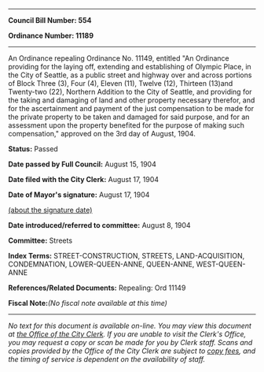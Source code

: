 

********

**Council Bill Number: 554**
   
**Ordinance Number: 11189**
********

 An Ordinance repealing Ordinance No. 11149, entitled "An Ordinance providing for the laying off, extending and establishing of Olympic Place, in the City of Seattle, as a public street and highway over and across portions of Block Three (3), Four (4), Eleven (11), Twelve (12), Thirteen (13)and Twenty-two (22), Northern Addition to the City of Seattle, and providing for the taking and damaging of land and other property necessary therefor, and for the ascertainment and payment of the just compensation to be made for the private property to be taken and damaged for said purpose, and for an assessment upon the property benefited for the purpose of making such compensation," approved on the 3rd day of August, 1904.

**Status:** Passed
   
**Date passed by Full Council:** August 15, 1904
   
**Date filed with the City Clerk:** August 17, 1904
   
**Date of Mayor's signature:** August 17, 1904
   
[(about the signature date)](/~public/approvaldate.htm)
   
   
   
**Date introduced/referred to committee:** August 8, 1904
   
**Committee:** Streets
   
   
**Index Terms:** STREET-CONSTRUCTION, STREETS, LAND-ACQUISITION, CONDEMNATION, LOWER-QUEEN-ANNE, QUEEN-ANNE, WEST-QUEEN-ANNE

**References/Related Documents:** Repealing: Ord 11149

**Fiscal Note:**_(No fiscal note available at this time)_
********

_No text for this document is available on-line. You may view this document at [the Office of the City Clerk](http://www.seattle.gov/leg/clerk/contactUs.htm). If you are unable to visit the Clerk's Office, you may request a copy or scan be made for you by Clerk staff. Scans and copies provided by the Office of the City Clerk are subject to [copy fees](http://clerk.seattle.gov/~public/clerkfees.htm), and the timing of service is dependent on the availability of staff._

